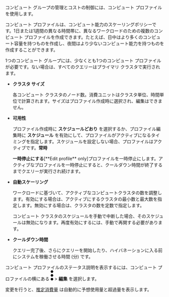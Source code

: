 コンピュート グループの管理とコストの制御には、コンピュート プロファイルを使用します。

コンピュート プロファイルは、コンピュート能力のスケーリングポリシーです。1日または1週間の異なる時間帯に、異なるワークロードのための複数のコンピュート プロファイルを作成できます。たとえば、日中はより多くのコンピュート容量を持つものを作成し、夜間はより少ないコンピュート能力を持つものを作成することができます。

1つのコンピュート グループには、少なくとも1つのコンピュート プロファイルが必要です。ない場合は、すべてのクエリーはプライマリ クラスタで実行されます。

-   **クラスタ サイズ**

    各コンピュート クラスタのノード数。消費ユニットはクラスタ単位、時間単位で計算されます。サイズはプロファイル作成時に選択され、編集はできません。


-   **可用性**

    プロファイル作成時に **スケジュールどおり** を選択するか、プロファイル編集時に **スケジュール** を有効にして、プロファイルがアクティブになるタイミングを指定します。スケジュールを設定しない場合、プロファイルはアクティブです。**常時**

    **一時停止にする**[\*\*Edit profile\*\* only]プロファイルを一時停止にします。アクティブなプロファイルを一時停止にすると、クールダウン時間が終了するまでクエリーが実行され続けます。


-   **自動スケーリング**

    ワークロードに基づいて、アクティブなコンピュートクラスタの数を調整します。有効にする場合は、アクティブにするクラスタの最小数と最大数を指定します。無効にする場合は、クラスタの数を定数で指定します。

    コンピュート クラスタのスケジュールを手動で中断した場合、そのスケジュールは無効になります。再度有効にするには、手動で再開する必要があります。


-   **クールダウン時間**

    クエリー完了後、さらにクエリーを開始したり、ハイバネーションに入る前にシステムを稼働させる時間 (分) です。


コンピュート プロファイルのステータス説明を表示するには、コンピュート プロファイルの横にある ![縦三点メニュー](Images/zsz1597101912145.svg) > **編集** を選択します。

変更を行うと、[推定消費量](aow1703107228725.md) は自動的に予想使用量と超過量を表示します。

